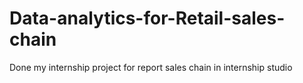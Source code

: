 # Data-analytics-for-Retail-sales-chain
Done my internship project for report sales chain in internship studio 
